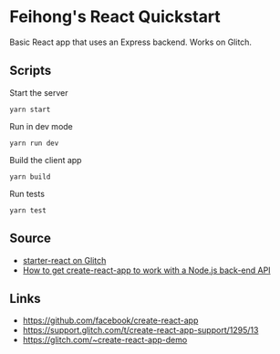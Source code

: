 # Feihong's React Quickstart

Basic React app that uses an Express backend. Works on Glitch.

## Scripts

Start the server

    yarn start

Run in dev mode

    yarn run dev

Build the client app

    yarn build

Run tests

    yarn test

## Source

- [starter-react on Glitch](https://glitch.com/~starter-react)
- [How to get create-react-app to work with a Node.js back-end API](https://medium.freecodecamp.org/how-to-make-create-react-app-work-with-a-node-backend-api-7c5c48acb1b0)

## Links

- https://github.com/facebook/create-react-app
- https://support.glitch.com/t/create-react-app-support/1295/13
- https://glitch.com/~create-react-app-demo

